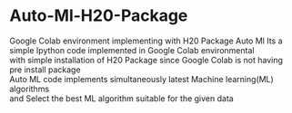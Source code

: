 # Auto-Ml-H20-Package
Google Colab environment implementing with H20 Package  Auto Ml 
Its a simple Ipython code implemented in  Google Colab environmental <br>
with simple installation of H20 Package since Google Colab is not having pre install package<br>
Auto ML code implements simultaneously latest Machine learning(ML) algorithms <br>
and Select the best ML algorithm suitable for the given data 
